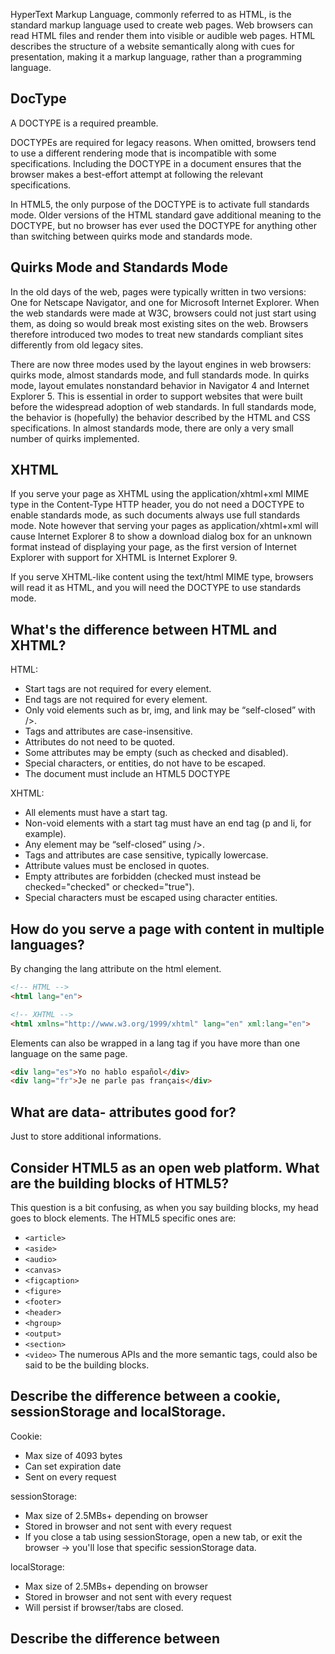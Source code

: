 HyperText Markup Language, commonly referred to as HTML, is the standard markup language used to create web pages. Web browsers can read HTML files and render them into visible or audible web pages. HTML describes the structure of a website semantically along with cues for presentation, making it a markup language, rather than a programming language.

## DocType

A DOCTYPE is a required preamble.

DOCTYPEs are required for legacy reasons. When omitted, browsers tend to use a different rendering mode that is incompatible with some specifications. Including the DOCTYPE in a document ensures that the browser makes a best-effort attempt at following the relevant specifications.

In HTML5, the only purpose of the DOCTYPE is to activate full standards mode. Older versions of the HTML standard gave additional meaning to the DOCTYPE, but no browser has ever used the DOCTYPE for anything other than switching between quirks mode and standards mode.

## Quirks Mode and Standards Mode

In the old days of the web, pages were typically written in two versions: One for Netscape Navigator, and one for Microsoft Internet Explorer. When the web standards were made at W3C, browsers could not just start using them, as doing so would break most existing sites on the web. Browsers therefore introduced two modes to treat new standards compliant sites differently from old legacy sites.

There are now three modes used by the layout engines in web browsers: quirks mode, almost standards mode, and full standards mode. In quirks mode, layout emulates nonstandard behavior in Navigator 4 and Internet Explorer 5. This is essential in order to support websites that were built before the widespread adoption of web standards. In full standards mode, the behavior is (hopefully) the behavior described by the HTML and CSS specifications. In almost standards mode, there are only a very small number of quirks implemented.

## XHTML

If you serve your page as XHTML using the application/xhtml+xml MIME type in the Content-Type HTTP header, you do not need a DOCTYPE to enable standards mode, as such documents always use full standards mode. Note however that serving your pages as application/xhtml+xml will cause Internet Explorer 8 to show a download dialog box for an unknown format instead of displaying your page, as the first version of Internet Explorer with support for XHTML is Internet Explorer 9.

If you serve XHTML-like content using the text/html MIME type, browsers will read it as HTML, and you will need the DOCTYPE to use standards mode.

## What's the difference between HTML and XHTML?

HTML:
- Start tags are not required for every element.
- End tags are not required for every element.
- Only void elements such as br, img, and link may be “self-closed” with />.
- Tags and attributes are case-insensitive.
- Attributes do not need to be quoted.
- Some attributes may be empty (such as checked and disabled).
- Special characters, or entities, do not have to be escaped.
- The document must include an HTML5 DOCTYPE

XHTML:
- All elements must have a start tag.
- Non-void elements with a start tag must have an end tag (p and li, for example).
- Any element may be “self-closed” using />.
- Tags and attributes are case sensitive, typically lowercase.
- Attribute values must be enclosed in quotes.
- Empty attributes are forbidden (checked must instead be checked="checked" or checked="true").
- Special characters must be escaped using character entities.

## How do you serve a page with content in multiple languages?
By changing the lang attribute on the html element.

```html
<!-- HTML -->
<html lang="en">

<!-- XHTML -->  
<html xmlns="http://www.w3.org/1999/xhtml" lang="en" xml:lang="en">  
```

Elements can also be wrapped in a lang tag if you have more than one language on the same page.

```html
<div lang="es">Yo no hablo español</div>  
<div lang="fr">Je ne parle pas français</div> 
```

## What are data- attributes good for?
Just to store additional informations.

## Consider HTML5 as an open web platform. What are the building blocks of HTML5?
This question is a bit confusing, as when you say building blocks, my head goes to block elements. The HTML5 specific ones are:
- `<article>`
- `<aside>`
- `<audio>`
- `<canvas>`
- `<figcaption>`
- `<figure>`
- `<footer>`
- `<header>`
- `<hgroup>`
- `<output>`
- `<section>`
- `<video>`
The numerous APIs and the more semantic tags, could also be said to be the building blocks.

## Describe the difference between a cookie, sessionStorage and localStorage.
Cookie:
- Max size of 4093 bytes
- Can set expiration date
- Sent on every request

sessionStorage:
- Max size of 2.5MBs+ depending on browser
- Stored in browser and not sent with every request
- If you close a tab using sessionStorage, open a new tab, or exit the browser -> you'll lose that specific sessionStorage data.

localStorage:
- Max size of 2.5MBs+ depending on browser
- Stored in browser and not sent with every request
- Will persist if browser/tabs are closed.

## Describe the difference between <script>, <script async> and <script defer>
- A regular <script> tag will block rendering of the page, and the page will not continue to load until the script finishes.
- <script async> will run the script asynchronously, meaning that it will not block rendering, but will run as soon as the script is available. This is usually intended for CDN files, or other such files, which do not change the page structure.
- <script defer> will defer the script to run after the page is done parsing and before an onload event.

## Why is it generally a good idea to position CSS <link> between <head></head> and JS <script> just before </body>? Do you know any exceptions?

You usually put the <link> tags in between the <head> to prevent Flash of Unstyled Content which gives the user something to look at while the rest of the page is being parsed.

Since Javascript blocks rendering by default, and the DOM and CSSOM construction can be also be delayed, it is usually best to keep scripts at the bottom of the page.

Exceptions are if you grab the scripts asynchronously, or at least defer them to the end of the page.

## What is progressive rendering?
With HTML progressive rendering is chunking the HTML into separate bits and loading each block as it's finished. Usually, the backend code loads the HTML at once, but if you flush after finishing one part of the structure, it can be rendered immediately to the page.

This can be done asynchronously with different components being loaded as they finish. There's new features which can be used with Web Components making it more standard. Another interesting article on this is from eBay with Async Fragments.

More info:
- https://html.spec.whatwg.org/multipage/
- https://developer.mozilla.org/en-US/docs/Web/HTML/Element
- https://developer.mozilla.org/en-US/docs/Web/HTML/Attributes
- http://w3c.github.io/html/syntax.html
- https://platform.html5.org/
- http://www.ebaytechblog.com/2014/12/08/async-fragments-rediscovering-progressive-html-rendering-with-marko/
- https://www.html5rocks.com/en/tutorials/webcomponents/imports/

